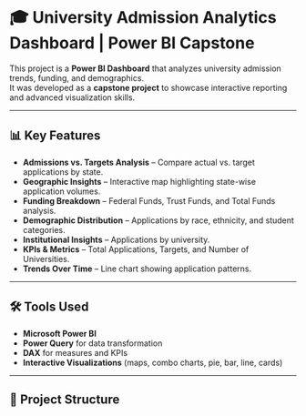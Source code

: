 # 🎓 University Admission Analytics Dashboard | Power BI Capstone

This project is a **Power BI Dashboard** that analyzes university admission trends, funding, and demographics.  
It was developed as a **capstone project** to showcase interactive reporting and advanced visualization skills.

---

## 📊 Key Features
- **Admissions vs. Targets Analysis** – Compare actual vs. target applications by state.  
- **Geographic Insights** – Interactive map highlighting state-wise application volumes.  
- **Funding Breakdown** – Federal Funds, Trust Funds, and Total Funds analysis.  
- **Demographic Distribution** – Applications by race, ethnicity, and student categories.  
- **Institutional Insights** – Applications by university.  
- **KPIs & Metrics** – Total Applications, Targets, and Number of Universities.  
- **Trends Over Time** – Line chart showing application patterns.

---

## 🛠 Tools Used
- **Microsoft Power BI**
- **Power Query** for data transformation  
- **DAX** for measures and KPIs  
- **Interactive Visualizations** (maps, combo charts, pie, bar, line, cards)

---

## 📂 Project Structure
